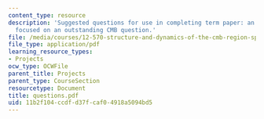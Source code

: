 ```yaml
---
content_type: resource
description: 'Suggested questions for use in completing term paper: an NSF-type proposal
  focused on an outstanding CMB question.'
file: /media/courses/12-570-structure-and-dynamics-of-the-cmb-region-spring-2004/11b2f104ccdfd37fcaf04918a5094bd5_questions.pdf
file_type: application/pdf
learning_resource_types:
- Projects
ocw_type: OCWFile
parent_title: Projects
parent_type: CourseSection
resourcetype: Document
title: questions.pdf
uid: 11b2f104-ccdf-d37f-caf0-4918a5094bd5
---
```

